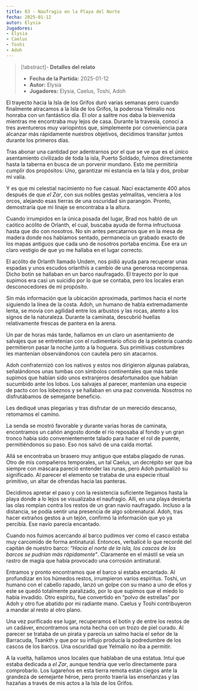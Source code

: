 ```yaml
---
title: 03 - Naufragio en la Playa del Norte
fecha: 2025-01-12
autor: Elysia
Jugadores:
- Elysia
- Caelus
- Toshi
- Adoh
---
```


>[!abstract]- **Detalles del relato**
>  - **Fecha de la Partida:** 2025-01-12
>  - **Autor:** Elysia
>  - **Jugadores:** Elysia, Caelus, Toshi, Adoh

El trayecto hacia la Isla de los Grifos duró varias semanas pero cuando finalmente atracamos a 
la Isla de los Grifos, la poderosa Yelmalio nos honraba con un fantástico día. El olor a salitre nos daba la bienvenida mientras me encontraba muy lejos de casa. Durante la travesía, conocí a tres aventureros muy variopintos que, simplemente por conveniencia para alcanzar más rápidamente nuestros objetivos, decidimos transitar juntos durante los primeros días. 

Tras abonar una cantidad por adentrarnos por el que se ve que es el único asentamiento 
civilizado de toda la isla, Puerto Soldado, fuimos directamente hasta la taberna en busca de un 
porvenir mundano. Esto me permitiría cumplir dos propósitos: Uno, garantizar mi estancia en 
la Isla y dos, probar mí valía. 

Y es que mi celestial nacimiento no fue casual. Nací exactamente 400 años después de que 
*el Zar*, con sus nobles gestas yelmalitas, venciera a los orcos, alejando esas tierras de una 
oscuridad sin parangón. Pronto, demostraría que mi linaje se encontraba a la altura. 

Cuando irrumpidos en la única posada del lugar, Brad nos habló de un caótico acólito de 
Orlanth, el cual, buscaba ayuda de forma infructuosa hasta que dio con nosotros. No sin antes 
percatarnos que en la mesa de madera donde nos habíamos sentado, permanecía un grabado 
exacto de los mapas antiguos que cada uno de nosotros portaba encima.  Ese era un claro 
vestigio de que yo me hallaba en el lugar correcto. 

El acólito de Orlanth llamado Undem, nos pidió ayuda para recuperar unas espadas y unos 
escudos orlanthís a cambio de una generosa recompensa. Dicho botín se hallaban en un barco 
naufragado. El trayecto por lo que supimos era casi un suicidio por lo que se contaba, pero los 
locales eran desconocedores de mi propósito. 

Sin más información que la ubicación aproximada, partimos hacia el norte siguiendo la línea de la costa. Adoh, un humano de habla extremadamente lenta, se movía con agilidad entre los 
arbustos y las rocas, atento a los signos de la naturaleza. Durante la caminata, descubrió 
huellas relativamente frescas de pantera en la arena. 

Un par de horas más tarde, hallamos en un claro un asentamiento de salvajes que se entretenían con el rudimentario oficio de la peletería cuando permitieron pasar la noche junto 
a la hoguera. Sus primitivas costumbres les mantenían observándonos con cautela pero sin 
atacarnos.  

Adoh confraternizó con los nativos y estos nos dirigieron algunas palabras, señalándonos unas tumbas con símbolos continentales que más tarde supimos que habían sido unos extranjeros desafortunados que habían sucumbido ante los lobos. Los salvajes al parecer, mantenían una especie de pacto con los lobeznos y  se hallaban en una paz convenida. Nosotros no disfrutábamos de semejante beneficio.  

Les dediqué unas plegarias y tras disfrutar de un merecido descanso, retomamos el camino. 

La senda se mostró favorable y durante varias horas de caminata, encontramos un cañón 
angosto donde el río reposaba al fondo y un gran tronco había sido convenientemente talado 
para hacer el rol de puente, permitiéndonos su paso. Eso nos salvó de una caída mortal. 

Allá se encontraba un brasero muy antiguo que estaba plagado de runas.  Otro de mis compañeros temporales, un tal Caelus, un decrépito ser que iba siempre con máscara pareció entender las runas, pero Adoh puntualizó su significado. Al parecer el elemento se trataba de una especie ritual primitivo, un altar de ofrendas hacia las panteras.  

Decidimos apretar el paso y con la resistencia suficiente llegamos hasta la playa donde a lo 
lejos se visualizaba el naufragio.  Allí, en una playa desierta las olas rompían contra los restos de un gran navío naufragado. Incluso a la distancia, se podía sentir una presencia de algo sobrenatural. Adoh, tras hacer extraños gestos a un tejón, confirmó la información que yo ya percibía. Ese navío parecía encantado. 

Cuando nos fuimos acercando al barco pudimos ver como el casco estaba muy carcomido de 
forma antinatural. Entonces, verbalicé lo que recordé del capitán de nuestro barco: *“Hacia el 
norte de la isla, los cascos de los barcos se pudrían más rápidamente”*. Claramente en el mástil 
se veía un rastro de magia que había provocado una corrosión antinatural. 

Entramos y  pronto encontramos que el barco sí estaba encantado. Al profundizar en los 
húmedos restos, irrumpieron varios espíritus. Toshi, un humano con el cabello rapado, lanzó 
un golpe con su mano a uno de ellos y este se quedó totalmente paralizado, por lo que 
supimos que el miedo lo había invadido. Otro espíritu, fue convertido en “polvo de estrellas” 
por Adoh y otro fue abatido por mi radiante mano. Caelus y Toshi contribuyeron a mandar al 
resto al otro plano. 

Una vez purificado ese lugar, recuperamos el botín y de entre los restos de un cadáver, 
encontramos una nota hecha con un trozo de piel curado. Al parecer se trataba de un pirata y 
parecía un salmo hacia el señor de la Barracuda, Tsankth y que por su influjo producía la 
podredumbre de los cascos de los barcos.  Una oscuridad que Yelmalio no iba a permitir. 

A la vuelta, hallamos unos locales que hablaban de una estatua. Intuí que estaba dedicada a *el Zar*, aunque tendría que verlo directamente para comprobarlo. Los lugareños en 
esta tierra remota están ciegos ante la grandeza de semejante héroe, pero pronto traería las 
enseñanzas y las hazañas a través de mis actos a la Isla de los Grifos.